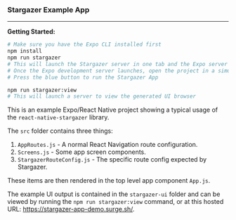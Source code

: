 ### Stargazer Example App

---

**Getting Started:**

```sh
# Make sure you have the Expo CLI installed first
npm install
npm run stargazer
# This will launch the Stargazer server in one tab and the Expo server in another
# Once the Expo development server launches, open the project in a simulator
# Press the blue button to run the Stargazer App

npm run stargazer:view
# This will launch a server to view the generated UI browser
```

This is an example Expo/React Native project showing a typical usage of the `react-native-stargazer` library.

The `src` folder contains three things:

1) `AppRoutes.js` - A normal React Navigation route configuration.
2) `Screens.js` - Some app screen components.
3) `StargazerRouteConfig.js` - The specific route config expected by Stargazer.

These items are then rendered in the top level app component `App.js`.

The example UI output is contained in the `stargazer-ui` folder and can be viewed by running the `npm run stargazer:view` command, or at this hosted URL: https://stargazer-app-demo.surge.sh/.